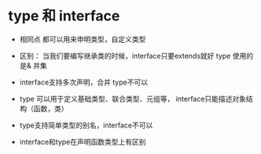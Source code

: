 # type 和 interface

- 相同点
  都可以用来申明类型，自定义类型

- 区别：
    当我们要编写继承类的时候，interface只要extends就好
    type 使用的是& 并集

- interface支持多次声明，合并
  type不可以

- type 可以用于定义基础类型、联合类型、元组等，
     interface只能描述对象结构（函数，类）

- type支持简单类型的别名，interface不可以

- interface和type在声明函数类型上有区别
